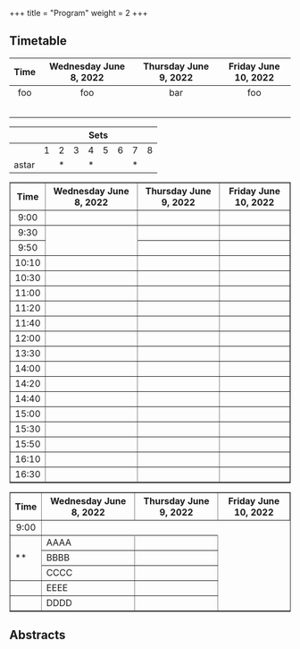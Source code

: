 +++
title = "Program"
weight = 2
+++

## Timetable

| Time  | Wednesday June 8, 2022 | Thursday June 9, 2022  | Friday June 10, 2022 |
|:----: |:--------------------:  |:--------------------:  |:------------------:  |
| foo   |     foo                |        bar             |    foo               |
|       |                        |                        |                      |
|       |                        |                        |                      |
|       |                        |                        |                      |
|       |                        |                        |                      |
|       |                        |                        |                      |


<div id="multiprogram">

<table>
<thead>
<tr class="header">
<th style="text-align: center;"></th>
<th colspan="8" style="text-align: center;">Sets</th>
</tr>
</thead>
<tbody>
<tr class="odd">
<td style="text-align: center;"></td>
<td style="text-align: center;">1</td>
<td style="text-align: center;">2</td>
<td style="text-align: center;">3</td>
<td style="text-align: center;">4</td>
<td style="text-align: center;">5</td>
<td style="text-align: center;">6</td>
<td style="text-align: center;">7</td>
<td style="text-align: center;">8</td>
</tr>
<tr class="even">
<td style="text-align: center;">astar</td>
<td style="text-align: center;"></td>
<td style="text-align: center;">*</td>
<td style="text-align: center;"></td>
<td style="text-align: center;">*</td>
<td style="text-align: center;"></td>
<td style="text-align: center;"></td>
<td style="text-align: center;">*</td>
<td style="text-align: center;"></td>
</tr>
</tbody>
</table>

</div>

<table border="1" style="">
<thead>
<tr class="header">
<th style="text-align: center;">Time</th>
<th colspan="1" style="text-align: center;">Wednesday June 8, 2022</th>
<th colspan="1" style="text-align: center;">Thursday June 9, 2022</th>
<th colspan="1" style="text-align: center;">Friday June 10, 2022</th>
</tr>
</thead>
  <tbody id="x">
   <tr style="text-align: center;">
      <td>9:00</td>
      <td>&nbsp;</td>
      <td style="background-color: var(--secondary-text-color);">&nbsp;</td>
      <td style="background-color: var(--secondary-text-color);">&nbsp;</td>
   </tr>
   <tr style="text-align: center;">
      <td>9:30</td>
      <td rowspan="2">&nbsp;</td>
      <td style="background-color: var(--secondary-text-color);">&nbsp;</td>
      <td style="background-color: var(--secondary-text-color);">&nbsp;</td>
   </tr>
   <tr style="text-align: center;">
      <td>9:50</td>
      <td>&nbsp;</td>
      <td style="background-color: var(--secondary-text-color);">&nbsp;</td>
   </tr>
   <tr style="text-align: center;">
      <td>10:10</td>
      <td>&nbsp;</td>
      <td style="background-color: var(--secondary-text-color);">&nbsp;</td>
      <td style="background-color: var(--secondary-text-color);">&nbsp;</td>
   </tr>
   <tr style="text-align: center;">
      <td>10:30</td>
      <td>&nbsp;</td>
      <td style="background-color: var(--secondary-text-color);">&nbsp;</td>
      <td style="background-color: var(--secondary-text-color);">&nbsp;</td>
   </tr>
   <tr style="text-align: center;">
      <td>11:00</td>
      <td>&nbsp;</td>
      <td style="background-color: var(--secondary-text-color);">&nbsp;</td>
      <td style="background-color: var(--secondary-text-color);">&nbsp;</td>
   </tr>
   <tr style="text-align: center;">
      <td>11:20</td>
      <td>&nbsp;</td>
      <td style="background-color: var(--secondary-text-color);">&nbsp;</td>
      <td style="background-color: var(--secondary-text-color);">&nbsp;</td>
   </tr>
   <tr style="text-align: center;">
      <td>11:40</td>
      <td>&nbsp;</td>
      <td style="background-color: var(--secondary-text-color);">&nbsp;</td>
      <td style="background-color: var(--secondary-text-color);">&nbsp;</td>
   </tr>
   <tr style="text-align: center;">
      <td>12:00</td>
      <td>&nbsp;</td>
      <td style="background-color: var(--secondary-text-color);">&nbsp;</td>
      <td style="background-color: var(--secondary-text-color);">&nbsp;</td>
   </tr>
   <tr style="text-align: center;">
      <td>13:30</td>
      <td>&nbsp;</td>
      <td style="background-color: var(--secondary-text-color);">&nbsp;</td>
      <td style="background-color: var(--secondary-text-color);">&nbsp;</td>
   </tr>
   <tr style="text-align: center;">
      <td>14:00</td>
      <td>&nbsp;</td>
      <td style="background-color: var(--secondary-text-color);">&nbsp;</td>
      <td style="background-color: var(--secondary-text-color);">&nbsp;</td>
   </tr>
   <tr style="text-align: center;">
      <td>14:20</td>
      <td>&nbsp;</td>
      <td style="background-color: var(--secondary-text-color);">&nbsp;</td>
      <td style="background-color: var(--secondary-text-color);">&nbsp;</td>
   </tr>
   <tr style="text-align: center;">
      <td>14:40</td>
      <td>&nbsp;</td>
      <td style="background-color: var(--secondary-text-color);">&nbsp;</td>
      <td style="background-color: var(--secondary-text-color);">&nbsp;</td>
   </tr>
   <tr style="text-align: center;">
      <td>15:00</td>
      <td>&nbsp;</td>
      <td style="background-color: var(--secondary-text-color);">&nbsp;</td>
      <td style="background-color: var(--secondary-text-color);">&nbsp;</td>
   </tr>
   <tr style="text-align: center;">
      <td>15:30</td>
      <td>&nbsp;</td>
      <td style="background-color: var(--secondary-text-color);">&nbsp;</td>
      <td style="background-color: var(--secondary-text-color);">&nbsp;</td>
   </tr>
   <tr style="text-align: center;">
      <td>15:50</td>
      <td>&nbsp;</td>
      <td style="background-color: var(--secondary-text-color);">&nbsp;</td>
      <td style="background-color: var(--secondary-text-color);">&nbsp;</td>
   </tr>
   <tr style="text-align: center;">
      <td>16:10</td>
      <td>&nbsp;</td>
      <td style="background-color: var(--secondary-text-color);">&nbsp;</td>
      <td style="background-color: var(--secondary-text-color);">&nbsp;</td>
   </tr>
   <tr style="text-align: center;">
      <td>16:30</td>
      <td>&nbsp;</td>
      <td style="background-color: var(--secondary-text-color);">&nbsp;</td>
      <td style="background-color: var(--secondary-text-color);">&nbsp;</td>
   </tr>
  </tbody>
</table>

<table border="1" style="">
<thead>
<tr class="header">
<th style="text-align: center;">Time</th>
<th colspan="1" style="text-align: center;">Wednesday June 8, 2022</th>
<th colspan="1" style="text-align: center;">Thursday June 9, 2022</th>
<th colspan="1" style="text-align: center;">Friday June 10, 2022</th>
</tr>
</thead>
  <tbody id="x">
   <tr style="text-align: center;">
      <td>9:00</td>
   </tr>
   <tr>
      <td rowspan="3">**</td>
      <td>AAAA</td>
      <td>&nbsp;</td>
   </tr>
   <tr id="row2">
      <td>BBBB</td>
      <td>&nbsp;</td>
   </tr>
   <tr>
      <td>CCCC</td>
      <td>&nbsp;</td>
   </tr>
   <tr>
      <td style="">&nbsp;</td>
      <td id="ee">EEEE</td>
      <td>&nbsp;</td>
   </tr>
   <tr>
      <td style="">&nbsp;</td>
      <td id="dd">DDDD</td>
      <td>&nbsp;</td>
   </tr>
  </tbody>
</table>

## Abstracts
